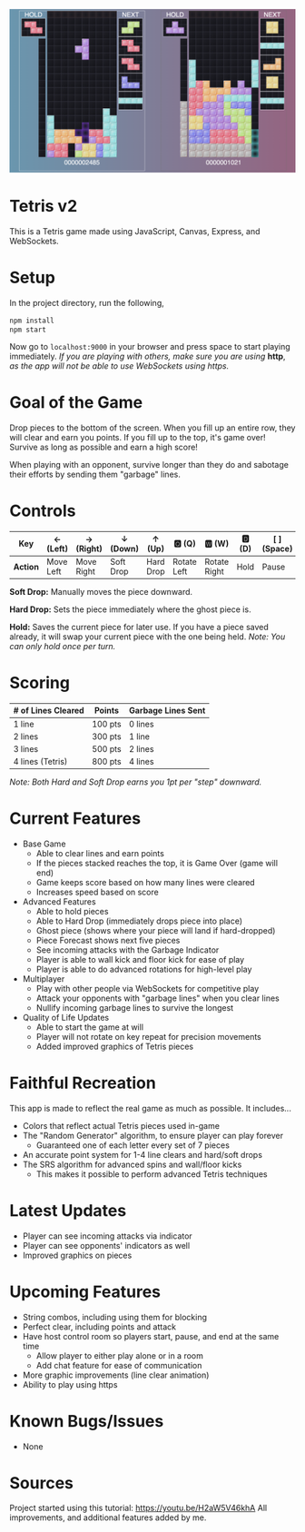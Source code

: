 ![image of the game in action](images/img.png)
# Tetris v2
This is a Tetris game made using JavaScript, Canvas, Express, and WebSockets.

# Setup
In the project directory, run the following,
```
npm install
npm start
```
Now go to `localhost:9000` in your browser and press space to start playing immediately. *If you are playing with others, make sure you are using* **http**, *as the app will not be able to use WebSockets using https.*

# Goal of the Game
Drop pieces to the bottom of the screen. When you fill up an entire row, they will clear and earn you points. If you fill up to the top, it's game over!
Survive as long as possible and earn a high score!

When playing with an opponent, survive longer than they do and sabotage their efforts by sending them "garbage" lines.

# Controls
| Key |  ← (Left) | → (Right) | ↓ (Down) | ↑ (Up) | 🆀 (Q) | 🆆 (W) | 🅳 (D) | [   ] (Space) |
| --- | ------ |------ |------ |------ |------ |------ |------ |------ |
| **Action** | Move Left | Move Right | Soft Drop | Hard Drop | Rotate Left | Rotate Right | Hold |  Pause |

**Soft Drop:** Manually moves the piece downward.

**Hard Drop:** Sets the piece immediately where the ghost piece is.

**Hold:** Saves the current piece for later use. If you have a piece saved already, it will swap your current piece with the one being held. *Note: You can only hold once per turn.*

# Scoring
| # of Lines Cleared | Points | Garbage Lines Sent |
| --- | --- | --- |
| 1 line | 100 pts | 0 lines |
| 2 lines | 300 pts | 1 line |
| 3 lines | 500 pts |  2 lines |
| 4 lines (Tetris) | 800 pts |  4 lines |

*Note: Both Hard and Soft Drop earns you 1pt per "step" downward.*

# Current Features
- Base Game
  - Able to clear lines and earn points
  - If the pieces stacked reaches the top, it is Game Over (game will end)
  - Game keeps score based on how many lines were cleared
  - Increases speed based on score
- Advanced Features
  - Able to hold pieces
  - Able to Hard Drop (immediately drops piece into place)
  - Ghost piece (shows where your piece will land if hard-dropped)
  - Piece Forecast shows next five pieces
  - See incoming attacks with the Garbage Indicator
  - Player is able to wall kick and floor kick for ease of play
  - Player is able to do advanced rotations for high-level play
- Multiplayer
  - Play with other people via WebSockets for competitive play
  - Attack your opponents with "garbage lines" when you clear lines
  - Nullify incoming garbage lines to survive the longest
- Quality of Life Updates
  - Able to start the game at will
  - Player will not rotate on key repeat for precision movements
  - Added improved graphics of Tetris pieces

# Faithful Recreation
This app is made to reflect the real game as much as possible. It includes...
- Colors that reflect actual Tetris pieces used in-game
- The "Random Generator" algorithm, to ensure player can play forever
  - Guaranteed one of each letter every set of 7 pieces
- An accurate point system for 1-4 line clears and hard/soft drops
- The SRS algorithm for advanced spins and wall/floor kicks
  - This makes it possible to perform advanced Tetris techniques

# Latest Updates
- Player can see incoming attacks via indicator
- Player can see opponents' indicators as well
- Improved graphics on pieces

# Upcoming Features
- String combos, including using them for blocking
- Perfect clear, including points and attack
- Have host control room so players start, pause, and end at the same time
  - Allow player to either play alone or in a room
  - Add chat feature for ease of communication
- More graphic improvements (line clear animation)
- Ability to play using https

# Known Bugs/Issues
- None

# Sources
Project started using this tutorial: https://youtu.be/H2aW5V46khA
All improvements, and additional features added by me.
